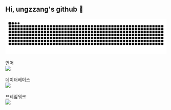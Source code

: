 ## Hi, ungzzang's github 👋

<!--
**ungzzang/ungzzang** is a ✨ _special_ ✨ repository because its `README.md` (this file) appears on your GitHub profile.

Here are some ideas to get you started:

- 🔭 I’m currently working on ...
- 🌱 I’m currently learning ...
- 👯 I’m looking to collaborate on ...
- 🤔 I’m looking for help with ...
- 💬 Ask me about ...
- 📫 How to reach me: ...
- 😄 Pronouns: ...
- ⚡ Fun fact: ...
-->
![snake gif](https://github.com/ungzzang/ungzzang/blob/output/github-contribution-grid-snake.svg)

언어</br>
![](https://img.shields.io/badge/Java-ED8B00?style=for-the-badge&logo=openjdk&logoColor=white) 

데이터베이스</br>
![](https://img.shields.io/badge/MySQL-00000F?style=for-the-badge&logo=mysql&logoColor=white) 

프레임워크</br>
![](https://img.shields.io/badge/Spring-6DB33F?style=for-the-badge&logo=spring&logoColor=white) 


